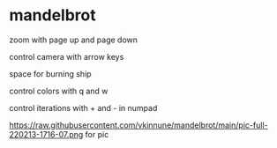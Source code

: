 # mandelbrot
zoom with page up and page down

control camera with arrow keys

space for burning ship

control colors with q and w

control iterations with + and - in numpad

https://raw.githubusercontent.com/vkinnune/mandelbrot/main/pic-full-220213-1716-07.png for pic
